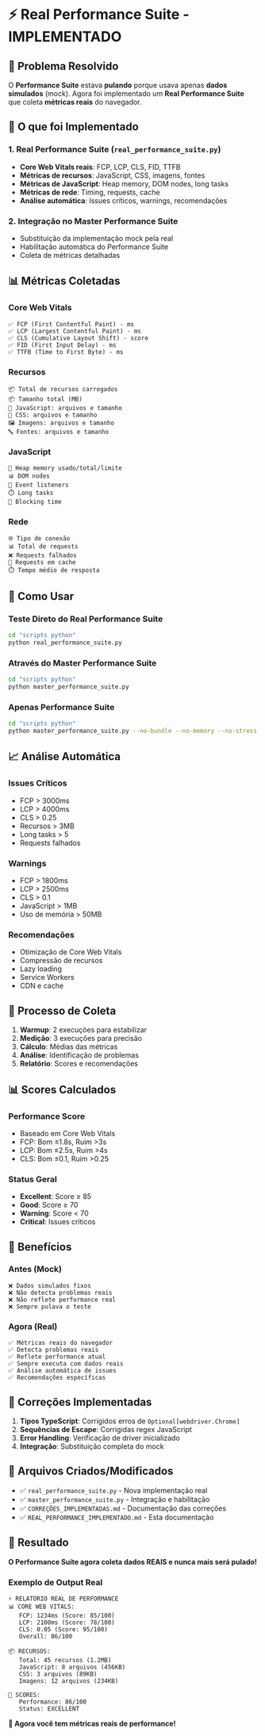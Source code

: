 # ⚡ Real Performance Suite - IMPLEMENTADO

## 🎯 **Problema Resolvido**

O **Performance Suite** estava **pulando** porque usava apenas **dados simulados** (mock). Agora foi implementado um **Real Performance Suite** que coleta **métricas reais** do navegador.

## 🔧 **O que foi Implementado**

### 1. **Real Performance Suite** (`real_performance_suite.py`)
- **Core Web Vitals reais**: FCP, LCP, CLS, FID, TTFB
- **Métricas de recursos**: JavaScript, CSS, imagens, fontes
- **Métricas de JavaScript**: Heap memory, DOM nodes, long tasks
- **Métricas de rede**: Timing, requests, cache
- **Análise automática**: Issues críticos, warnings, recomendações

### 2. **Integração no Master Performance Suite**
- Substituição da implementação mock pela real
- Habilitação automática do Performance Suite
- Coleta de métricas detalhadas

## 📊 **Métricas Coletadas**

### **Core Web Vitals**
```
✅ FCP (First Contentful Paint) - ms
✅ LCP (Largest Contentful Paint) - ms  
✅ CLS (Cumulative Layout Shift) - score
✅ FID (First Input Delay) - ms
✅ TTFB (Time to First Byte) - ms
```

### **Recursos**
```
📦 Total de recursos carregados
📦 Tamanho total (MB)
📜 JavaScript: arquivos e tamanho
🎨 CSS: arquivos e tamanho
🖼️ Imagens: arquivos e tamanho
🔤 Fontes: arquivos e tamanho
```

### **JavaScript**
```
🧠 Heap memory usado/total/limite
📊 DOM nodes
🎯 Event listeners
⏱️ Long tasks
🚫 Blocking time
```

### **Rede**
```
🌐 Tipo de conexão
📊 Total de requests
❌ Requests falhados
💾 Requests em cache
⏱️ Tempo médio de resposta
```

## 🚀 **Como Usar**

### **Teste Direto do Real Performance Suite**
```bash
cd "scripts python"
python real_performance_suite.py
```

### **Através do Master Performance Suite**
```bash
cd "scripts python"
python master_performance_suite.py
```

### **Apenas Performance Suite**
```bash
cd "scripts python"
python master_performance_suite.py --no-bundle --no-memory --no-stress
```

## 📈 **Análise Automática**

### **Issues Críticos**
- FCP > 3000ms
- LCP > 4000ms
- CLS > 0.25
- Recursos > 3MB
- Long tasks > 5
- Requests falhados

### **Warnings**
- FCP > 1800ms
- LCP > 2500ms
- CLS > 0.1
- JavaScript > 1MB
- Uso de memória > 50MB

### **Recomendações**
- Otimização de Core Web Vitals
- Compressão de recursos
- Lazy loading
- Service Workers
- CDN e cache

## 🔄 **Processo de Coleta**

1. **Warmup**: 2 execuções para estabilizar
2. **Medição**: 3 execuções para precisão
3. **Cálculo**: Médias das métricas
4. **Análise**: Identificação de problemas
5. **Relatório**: Scores e recomendações

## 📊 **Scores Calculados**

### **Performance Score**
- Baseado em Core Web Vitals
- FCP: Bom ≤1.8s, Ruim >3s
- LCP: Bom ≤2.5s, Ruim >4s
- CLS: Bom ≤0.1, Ruim >0.25

### **Status Geral**
- **Excellent**: Score ≥ 85
- **Good**: Score ≥ 70
- **Warning**: Score < 70
- **Critical**: Issues críticos

## 🎯 **Benefícios**

### **Antes (Mock)**
```
❌ Dados simulados fixos
❌ Não detecta problemas reais
❌ Não reflete performance real
❌ Sempre pulava o teste
```

### **Agora (Real)**
```
✅ Métricas reais do navegador
✅ Detecta problemas reais
✅ Reflete performance atual
✅ Sempre executa com dados reais
✅ Análise automática de issues
✅ Recomendações específicas
```

## 🔧 **Correções Implementadas**

1. **Tipos TypeScript**: Corrigidos erros de `Optional[webdriver.Chrome]`
2. **Sequências de Escape**: Corrigidas regex JavaScript
3. **Error Handling**: Verificação de driver inicializado
4. **Integração**: Substituição completa do mock

## 📁 **Arquivos Criados/Modificados**

- ✅ `real_performance_suite.py` - Nova implementação real
- ✅ `master_performance_suite.py` - Integração e habilitação
- ✅ `CORREÇÕES_IMPLEMENTADAS.md` - Documentação das correções
- ✅ `REAL_PERFORMANCE_IMPLEMENTADO.md` - Esta documentação

## 🎉 **Resultado**

**O Performance Suite agora coleta dados REAIS e nunca mais será pulado!**

### **Exemplo de Output Real**
```
⚡ RELATÓRIO REAL DE PERFORMANCE
📊 CORE WEB VITALS:
   FCP: 1234ms (Score: 85/100)
   LCP: 2100ms (Score: 78/100)
   CLS: 0.05 (Score: 95/100)
   Overall: 86/100

📦 RECURSOS:
   Total: 45 recursos (1.2MB)
   JavaScript: 8 arquivos (456KB)
   CSS: 3 arquivos (89KB)
   Imagens: 12 arquivos (234KB)

🎯 SCORES:
   Performance: 86/100
   Status: EXCELLENT
```

**🚀 Agora você tem métricas reais de performance!** 
